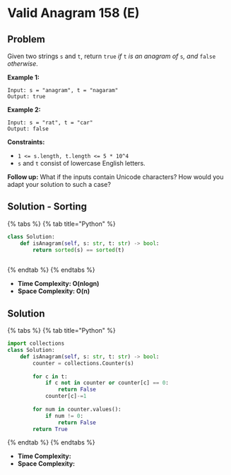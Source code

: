 # Valid Anagram 158 \(E\)

## Problem

Given two strings `s` and `t`, return `true` _if_ `t` _is an anagram of_ `s`_, and_ `false` _otherwise_.

**Example 1:**

```text
Input: s = "anagram", t = "nagaram"
Output: true
```

**Example 2:**

```text
Input: s = "rat", t = "car"
Output: false
```

**Constraints:**

* `1 <= s.length, t.length <= 5 * 10^4`
* `s` and `t` consist of lowercase English letters.

**Follow up:** What if the inputs contain Unicode characters? How would you adapt your solution to such a case?

## Solution - Sorting

{% tabs %}
{% tab title="Python" %}
```python
class Solution:
    def isAnagram(self, s: str, t: str) -> bool:
        return sorted(s) == sorted(t)
        
```
{% endtab %}
{% endtabs %}

* **Time Complexity:  O\(nlogn\)**
* **Space Complexity: O\(n\)**

## Solution 

{% tabs %}
{% tab title="Python" %}
```python
import collections
class Solution:
    def isAnagram(self, s: str, t: str) -> bool:
        counter = collections.Counter(s)
        
        for c in t:
            if c not in counter or counter[c] == 0:
                return False
            counter[c]-=1
        
        for num in counter.values():
            if num != 0:
                return False
        return True
```
{% endtab %}
{% endtabs %}

* **Time Complexity:** 
* **Space Complexity:** 

